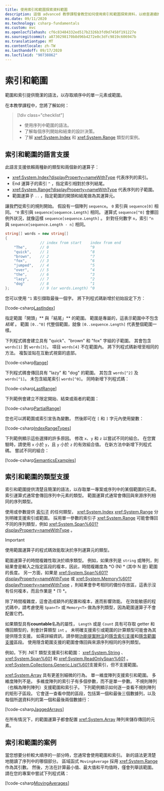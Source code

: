 ```yaml
---
title: 使用索引和範圍探索資料範圍
description: 這個 advanced 教學課程會教您如何使用索引和範圍探索資料，以檢查連續的連續資料集範圍。
ms.date: 09/11/2020
ms.technology: csharp-fundamentals
ms.custom: mvc
ms.openlocfilehash: cf6c83484332ed517b2326b3fd9d7458f191227e
ms.sourcegitcommit: a8730298170b8d96b4272e0c3dfc9819c606947b
ms.translationtype: MT
ms.contentlocale: zh-TW
ms.lasthandoff: 09/17/2020
ms.locfileid: "90738862"
---
```

# <a name="indices-and-ranges"></a>索引和範圍

範圍和索引提供簡潔的語法，以存取順序中的單一元素或範圍。

在本教學課程中，您將了解如何：

> [!div class="checklist"]
>
> - 使用序列中範圍的語法。
> - 了解每個序列開始和結束的設計決策。
> - 了解 <xref:System.Index> 和 <xref:System.Range> 類型的案例。

## <a name="language-support-for-indices-and-ranges"></a>索引和範圍的語言支援

此語言支援依賴兩種新的類型和兩個新的運算子：

- <xref:System.Index?displayProperty=nameWithType> 代表序列的索引。
- End 運算子的索引 `^` ，指定索引相對於序列結尾。
- <xref:System.Range?displayProperty=nameWithType> 代表序列的子範圍。
- 範圍運算子 `..` ，指定範圍的開頭和結尾做為其運算元。

讓我們從索引的規則開始。 假設有一個陣列 `sequence`。 `0` 索引與 `sequence[0]` 相同。 `^0` 索引與 `sequence[sequence.Length]` 相同。 運算式 `sequence[^0]` 會擲回例外狀況，就像這樣 `sequence[sequence.Length]` 。 針對任何數字 `n`，索引 `^n` 與 `sequence[sequence.Length - n]` 相同。

```csharp
string[] words = new string[]
{
                // index from start    index from end
    "The",      // 0                   ^9
    "quick",    // 1                   ^8
    "brown",    // 2                   ^7
    "fox",      // 3                   ^6
    "jumped",   // 4                   ^5
    "over",     // 5                   ^4
    "the",      // 6                   ^3
    "lazy",     // 7                   ^2
    "dog"       // 8                   ^1
};              // 9 (or words.Length) ^0
```

您可以使用 `^1` 索引擷取最後一個字。 將下列程式碼新增於初始設定下方：

[!code-csharp[LastIndex](~/samples/snippets/csharp/tutorials/RangesIndexes/IndicesAndRanges.cs#IndicesAndRanges_LastIndex)]

指定範圍「開頭」** 與「結尾」** 的範圍。 範圍是專屬的，這表示範圍中不包含 *結尾* 。 範圍 `[0..^0]` 代整個範圍，就像 `[0..sequence.Length]` 代表整個範圍一樣。

下列程式碼會建立具有 "quick"、"brown" 和 "fox" 字組的子範圍。 其會包含 `words[1]` 到 `words[3]`。 項目 `words[4]` 不在範圍內。 將下列程式碼新增至相同的方法。 複製並貼在互動式視窗的底部。

[!code-csharp[Range](~/samples/snippets/csharp/tutorials/RangesIndexes/IndicesAndRanges.cs#IndicesAndRanges_Range)]

下列程式碼會傳回具有 "lazy" 和 "dog" 的範圍。 其包含 `words[^2]` 及 `words[^1]`。 未包含結尾索引 `words[^0]`。 同時新增下列程式碼：

[!code-csharp[LastRange](~/samples/snippets/csharp/tutorials/RangesIndexes/IndicesAndRanges.cs#IndicesAndRanges_LastRange)]

下列範例會建立不限定開始、結束或兩者的範圍：

[!code-csharp[PartialRange](~/samples/snippets/csharp/tutorials/RangesIndexes/IndicesAndRanges.cs#IndicesAndRanges_PartialRanges)]

您也可以將範圍或索引宣告為變數。 然後即可在 `[` 和 `]` 字元內使用變數：

[!code-csharp[IndexRangeTypes](~/samples/snippets/csharp/tutorials/RangesIndexes/IndicesAndRanges.cs#IndicesAndRanges_RangeIndexTypes)]

下列範例顯示這些選擇的許多原因。 修改 `x`、`y` 和 `z` 以嘗試不同的組合。 在您實驗時，請使用 `x` 小於 `y`，且 `y` 小於 `z` 的有效組合值。 在新方法中新增下列程式碼。 嘗試不同的組合：

[!code-csharp[SemanticsExamples](~/samples/snippets/csharp/tutorials/RangesIndexes/IndicesAndRanges.cs#IndicesAndRanges_Semantics)]

## <a name="type-support-for-indices-and-ranges"></a>索引和範圍的類型支援

索引和範圍提供清楚且簡潔的語法，以存取單一專案或序列中的某個範圍的元素。 索引運算式通常會傳回序列中元素的類型。 範圍運算式通常會傳回與來源序列相同的序列類型。

使用或參數提供 [索引子](../programming-guide/indexers/index.md) 的任何類型， <xref:System.Index> <xref:System.Range> 分別明確支援索引或範圍。 採用單一參數的索引子 <xref:System.Range> 可能會傳回不同的序列類型，例如 <xref:System.Span%601?displayProperty=nameWithType> 。

> [!IMPORTANT]
> 使用範圍運算子的程式碼效能取決於序列運算元的類型。
>
> 範圍運算子的時間複雜性取決於順序類型。 例如，如果序列是 `string` 或陣列，則結果會是輸入之指定區段的複本，因此，時間複雜度為 *O (N) * (其中 N 是) 範圍的長度。 另一方面，如果是 <xref:System.Span%601?displayProperty=nameWithType> 或 <xref:System.Memory%601?displayProperty=nameWithType> ，則結果會參考相同的備份存放區，這表示沒有任何複本，而且作業是 * (1) *。
>
> 除了時間複雜度，這會造成額外的配置和複本，進而影響效能。 在效能敏感的程式碼中，請考慮使用 `Span<T>` 或 `Memory<T>` 做為序列類型，因為範圍運算子不會配置它們。

如果類型具有**countable**名為的屬性， `Length` 或是 `Count` 具有可存取 getter 和傳回類型的，則會計算類型 `int` 。 未明確支援索引或範圍的計算類型可能會為其提供隱含支援。 如需詳細資訊，請參閱[功能提案附注](~/_csharplang/proposals/csharp-8.0/ranges.md)的[隱含索引支援](~/_csharplang/proposals/csharp-8.0/ranges.md#implicit-index-support)和[隱含範圍支援](~/_csharplang/proposals/csharp-8.0/ranges.md#implicit-range-support)區段。 使用隱含範圍支援的範圍會傳回與來源序列相同的序列類型。

例如，下列 .NET 類型支援索引和範圍： <xref:System.String> 、 <xref:System.Span%601> 和 <xref:System.ReadOnlySpan%601> 。 <xref:System.Collections.Generic.List%601>支援索引，但不支援範圍。

<xref:System.Array> 具有更差別細微的行為。 單一維度陣列支援索引和範圍。 多維度陣列不是。 多維度陣列的索引子有多個參數，而不是單一參數。 不規則陣列（也稱為陣列陣列）支援範圍和索引子。 下列範例顯示如何逐一查看不規則陣列的矩形子區段。 它會逐一查看中間的區段，包括第一個和最後三個數據列，以及每個所選資料列的第一個和最後兩個數據行：

[!code-csharp[JaggedArrays](~/samples/snippets/csharp/tutorials/RangesIndexes/IndicesAndRanges.cs#IndicesAndRanges_JaggedArrays)]

在所有情況下，的範圍運算子都會配置 <xref:System.Array> 陣列來儲存傳回的元素。

## <a name="scenarios-for-indices-and-ranges"></a>索引和範圍的案例

當您想要分析較大順序的一部分時，您通常會使用範圍和索引。 新的語法更清楚地閱讀了序列中的哪個部分。 區域函式 `MovingAverage` 採用 <xref:System.Range> 作為其引數。 然後，方法在計算最小值、最大值和平均值時，僅會列舉該範圍。 請在您的專案中嘗試下列程式碼：

[!code-csharp[MovingAverages](~/samples/snippets/csharp/tutorials/RangesIndexes/IndicesAndRanges.cs#IndicesAndRanges_MovingAverage)]
